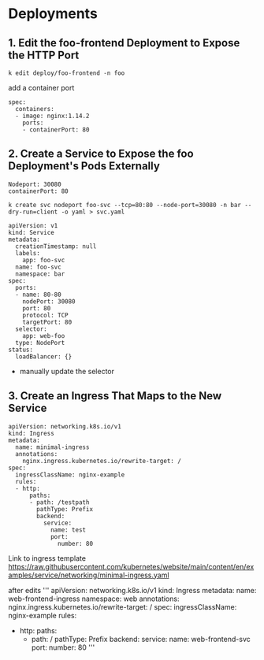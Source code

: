 # Deployments 

## 1. Edit the foo-frontend Deployment to Expose the HTTP Port

```
k edit deploy/foo-frontend -n foo
```

add a container port 
```
spec:
  containers:
  - image: nginx:1.14.2
    ports:
    - containerPort: 80

```

## 2. Create a Service to Expose the foo Deployment's Pods Externally
    Nodeport: 30080
    containerPort: 80

```
k create svc nodeport foo-svc --tcp=80:80 --node-port=30080 -n bar --dry-run=client -o yaml > svc.yaml
```

```
apiVersion: v1
kind: Service
metadata:
  creationTimestamp: null
  labels:
    app: foo-svc
  name: foo-svc
  namespace: bar
spec:
  ports:
  - name: 80-80
    nodePort: 30080
    port: 80
    protocol: TCP
    targetPort: 80
  selector:
    app: web-foo
  type: NodePort
status:
  loadBalancer: {}
```

- manually update the selector 

## 3. Create an Ingress That Maps to the New Service

```
apiVersion: networking.k8s.io/v1
kind: Ingress
metadata:
  name: minimal-ingress
  annotations:
    nginx.ingress.kubernetes.io/rewrite-target: /
spec:
  ingressClassName: nginx-example
  rules:
  - http:
      paths:
      - path: /testpath
        pathType: Prefix
        backend:
          service:
            name: test
            port:
              number: 80
```
Link to ingress template 
https://raw.githubusercontent.com/kubernetes/website/main/content/en/examples/service/networking/minimal-ingress.yaml

after edits 
'''
apiVersion: networking.k8s.io/v1
kind: Ingress
metadata:
  name: web-frontend-ingress
  namespace: web
  annotations:
    nginx.ingress.kubernetes.io/rewrite-target: /
spec:
  ingressClassName: nginx-example
  rules:
  - http:
      paths:
      - path: /
        pathType: Prefix
        backend:
          service:
            name: web-frontend-svc
            port:
              number: 80
'''